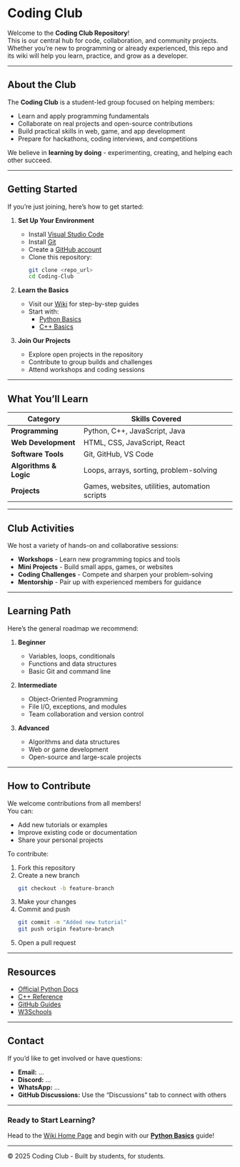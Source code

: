 # Coding Club

Welcome to the **Coding Club Repository**!  
This is our central hub for code, collaboration, and community projects.  
Whether you’re new to programming or already experienced, this repo and its wiki will help you learn, practice, and grow as a developer.

---

## About the Club

The **Coding Club** is a student-led group focused on helping members:
- Learn and apply programming fundamentals  
- Collaborate on real projects and open-source contributions  
- Build practical skills in web, game, and app development  
- Prepare for hackathons, coding interviews, and competitions  

We believe in **learning by doing** - experimenting, creating, and helping each other succeed.

---

## Getting Started

If you’re just joining, here’s how to get started:

1. **Set Up Your Environment**
   - Install [Visual Studio Code](https://code.visualstudio.com/)
   - Install [Git](https://git-scm.com/downloads)
   - Create a [GitHub account](https://github.com/)
   - Clone this repository:
     ```bash
     git clone <repo_url>
     cd Coding-Club
     ```

2. **Learn the Basics**
   - Visit our [Wiki](../../wiki) for step-by-step guides
   - Start with:
     - [Python Basics](../../wiki/Python)
     - [C++ Basics](../../wiki/C)

3. **Join Our Projects**
   - Explore open projects in the repository  
   - Contribute to group builds and challenges  
   - Attend workshops and coding sessions  

---

## What You’ll Learn

| Category | Skills Covered |
|-----------|----------------|
| **Programming** | Python, C++, JavaScript, Java |
| **Web Development** | HTML, CSS, JavaScript, React |
| **Software Tools** | Git, GitHub, VS Code |
| **Algorithms & Logic** | Loops, arrays, sorting, problem-solving |
| **Projects** | Games, websites, utilities, automation scripts |

---

## Club Activities

We host a variety of hands-on and collaborative sessions:
- **Workshops** - Learn new programming topics and tools  
- **Mini Projects** - Build small apps, games, or websites  
- **Coding Challenges** - Compete and sharpen your problem-solving  
- **Mentorship** - Pair up with experienced members for guidance  

---

## Learning Path

Here’s the general roadmap we recommend:

1. **Beginner**
   - Variables, loops, conditionals  
   - Functions and data structures  
   - Basic Git and command line  

2. **Intermediate**
   - Object-Oriented Programming  
   - File I/O, exceptions, and modules  
   - Team collaboration and version control  

3. **Advanced**
   - Algorithms and data structures  
   - Web or game development  
   - Open-source and large-scale projects  

---

## How to Contribute

We welcome contributions from all members!  
You can:
- Add new tutorials or examples  
- Improve existing code or documentation  
- Share your personal projects  

To contribute:
1. Fork this repository  
2. Create a new branch  
   ```bash
   git checkout -b feature-branch
   ```
3. Make your changes  
4. Commit and push  
   ```bash
   git commit -m "Added new tutorial"
   git push origin feature-branch
   ```
5. Open a pull request  

---

## Resources

- [Official Python Docs](https://docs.python.org/3/)
- [C++ Reference](https://cplusplus.com/)
- [GitHub Guides](https://guides.github.com/)
- [W3Schools](https://www.w3schools.com/)

---

## Contact

If you’d like to get involved or have questions:
- **Email:** ... 
- **Discord:** ... 
- **WhatsApp:** ... 
- **GitHub Discussions:** Use the “Discussions” tab to connect with others  

---

### Ready to Start Learning?
Head to the [Wiki Home Page](../../wiki) and begin with our **[Python Basics](../../wiki/Python)** guide!

---

© 2025 Coding Club - Built by students, for students.
